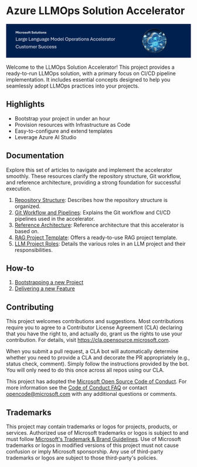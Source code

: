 # Azure LLMOps Solution Accelerator

![Header](media/llmopsheader.png)

Welcome to the LLMOps Solution Accelerator! This project provides a ready-to-run LLMOps solution, with a primary focus on CI/CD pipeline implementation. It includes essential concepts designed to help you seamlessly adopt LLMOps practices into your projects.

## Highlights

- Bootstrap your project in under an hour
- Provision resources with Infrastructure as Code
- Easy-to-configure and extend templates
- Leverage Azure AI Studio


## Documentation

Explore this set of articles to navigate and implement the accelerator smoothly. These resources clarify the repository structure, Git workflow, and reference architecture, providing a strong foundation for successful execution.

1. [Repository Structure](documentation/repository_structure.md): Describes how the repository structure is organized.
2. [Git Workflow and Pipelines](documentation/git_workflow.md): Explains the Git workflow and CI/CD pipelines used in the accelerator.
3. [Reference Architecture](documentation/reference_architecture.md): Reference architecture that this accelerator is based on.
1. [RAG Project Template](https://github.com/azure/llmops-project-template): Offers a ready-to-use RAG project template.
1. [LLM Project Roles](documentation/project_roles.md): Details the various roles in an LLM project and their responsibilities.

## How-to

1. [Bootstrapping a new Project](documentation/bootstrapping.md)
2. [Delivering a new Feature](documentation/delivering_new_feature.md)

## Contributing

This project welcomes contributions and suggestions.  Most contributions require you to agree to a
Contributor License Agreement (CLA) declaring that you have the right to, and actually do, grant us
the rights to use your contribution. For details, visit https://cla.opensource.microsoft.com.

When you submit a pull request, a CLA bot will automatically determine whether you need to provide
a CLA and decorate the PR appropriately (e.g., status check, comment). Simply follow the instructions
provided by the bot. You will only need to do this once across all repos using our CLA.

This project has adopted the [Microsoft Open Source Code of Conduct](https://opensource.microsoft.com/codeofconduct/).
For more information see the [Code of Conduct FAQ](https://opensource.microsoft.com/codeofconduct/faq/) or
contact [opencode@microsoft.com](mailto:opencode@microsoft.com) with any additional questions or comments.

## Trademarks

This project may contain trademarks or logos for projects, products, or services. Authorized use of Microsoft 
trademarks or logos is subject to and must follow 
[Microsoft's Trademark & Brand Guidelines](https://www.microsoft.com/en-us/legal/intellectualproperty/trademarks/usage/general).
Use of Microsoft trademarks or logos in modified versions of this project must not cause confusion or imply Microsoft sponsorship.
Any use of third-party trademarks or logos are subject to those third-party's policies.
